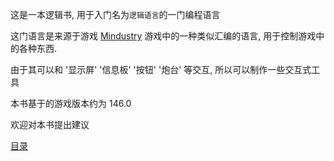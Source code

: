 这是一本逻辑书, 用于入门名为`逻辑语言`的一门编程语言

这门语言是来源于游戏 [Mindustry] 游戏中的一种类似汇编的语言,
用于控制游戏中的各种东西.

由于其可以和 '显示屏' '信息板' '按钮' '炮台' 等交互, 所以可以制作一些交互式工具

本书基于的游戏版本约为 146.0

欢迎对本书提出建议

[目录](./pages/README.md)

[Mindustry]: https://github.com/Anuken/Mindustry
